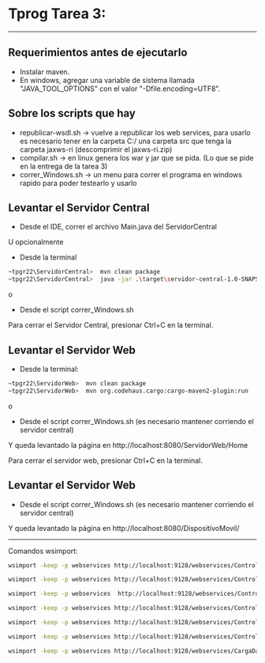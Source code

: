 # Tprog Tarea 3:

---

## Requerimientos antes de ejecutarlo

- Instalar maven.
- En windows, agregar una variable de sistema llamada "JAVA_TOOL_OPTIONS" con el valor "-Dfile.encoding=UTF8".

## Sobre los scripts que hay

- republicar-wsdl.sh -> vuelve a republicar los web services, para usarlo es necesario tener en la carpeta C:/ una carpeta src que tenga la carpeta jaxws-ri (descomprimir el jaxws-ri.zip)
- compilar.sh -> en linux genera los war y jar que se pida. (Lo que se pide en la entrega de la tarea 3)
- correr_Windows.sh -> un menu para correr el programa en windows rapido para poder testearlo y usarlo


## Levantar el Servidor Central

- Desde el IDE, correr el archivo Main.java del ServidorCentral

U opcionalmente 

- Desde la terminal
``` bash
~tpgr22\ServidorCentral>  mvn clean package
~tpgr22\ServidorCentral>  java -jar .\target\servidor-central-1.0-SNAPSHOT.jar
```

o

- Desde el script correr_Windows.sh

Para cerrar el Servidor Central, presionar Ctrl+C en la terminal.


## Levantar el Servidor Web

- Desde la terminal:

``` bash
~tpgr22\ServidorWeb>  mvn clean package
~tpgr22\ServidorWeb>  mvn org.codehaus.cargo:cargo-maven2-plugin:run
```

o

- Desde el script correr_Windows.sh (es necesario mantener corriendo el servidor central)

Y queda levantado la página en http://localhost:8080/ServidorWeb/Home

Para cerrar el servidor web, presionar Ctrl+C en la terminal.

## Levantar el Servidor Web

- Desde el script correr_Windows.sh (es necesario mantener corriendo el servidor central)

Y queda levantado la página en http://localhost:8080/DispositivoMovil/

---

Comandos wsimport:

``` bash
wsimport -keep -p webservices http://localhost:9128/webservices/ControladorActividad?wsdl

wsimport -keep -p webservices http://localhost:9128/webservices/ControladorSalida?wsdl

wsimport -keep -p webservices  http://localhost:9128/webservices/ControladorPaquete?wsdl

wsimport -keep -p webservices http://localhost:9128/webservices/ControladorDepartamento?wsdl

wsimport -keep -p webservices http://localhost:9128/webservices/ControladorUsuario?wsdl

wsimport -keep -p webservices http://localhost:9128/webservices/ControladorImagenes?wsdl

wsimport -keep -p webservices http://localhost:9128/webservices/CargaDatos?wsdl


```
